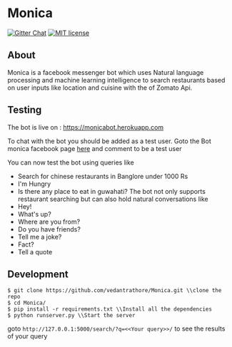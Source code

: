 # Monica
[![Gitter Chat](http://img.shields.io/badge/chat-online-brightgreen.svg)](https://gitter.im/monicabot/Lobby)
[![MIT license](http://img.shields.io/badge/license-MIT-brightgreen.svg)](http://opensource.org/licenses/MIT)

## About

Monica is a facebook messenger bot which uses Natural language processing and machine learning intelligence to search restaurants based on user inputs like location and cuisine with the of Zomato Api.

## Testing

The bot is live on : https://monicabot.herokuapp.com

To chat with the bot you should be added as a test user. 
Goto the Bot monica facebook page [here](https://www.facebook.com/Bot-Monica-158214041302319/) and comment to be a  test user

You can now test the bot using queries like 
* Search for chinese restaurants in Banglore under 1000 Rs
* I'm Hungry
* Is there any place to eat in guwahati?
The bot not only supports restaurant searching but can also hold natural conversations like
* Hey!
* What's up?
* Where are you from?
* Do you have friends?
* Tell me a joke?
* Fact?
* Tell a quote

## Development  

```
$ git clone https://github.com/vedantrathore/Monica.git \\clone the repo
$ cd Monica/
$ pip install -r requirements.txt \\Install all the dependencies
$ python runserver.py \\Start the server
```
goto ```http://127.0.0.1:5000/search/?q=<<Your query>>/``` to see the results of your query
